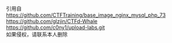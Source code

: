 引用自
<br>
https://github.com/CTFTraining/base_image_nginx_mysql_php_73
<br>
https://github.com/glzjin/CTFd-Whale
<br>
https://github.com/c0ny1/upload-labs.git
<br>
如果侵权，请联系本人删除 
